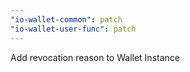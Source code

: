 ```yaml
---
"io-wallet-common": patch
"io-wallet-user-func": patch
---
```


Add revocation reason to Wallet Instance
